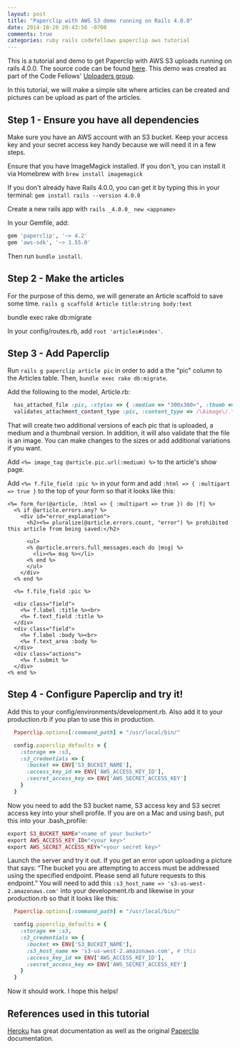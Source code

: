 ```yaml
---
layout: post
title: "Paperclip with AWS S3 demo running on Rails 4.0.0"
date: 2014-10-26 20:43:56 -0700
comments: true
categories: ruby rails codefellows paperclip aws tutorial
---
```


This is a tutorial and demo to get Paperclip with AWS S3 uploads running on rails 4.0.0. The source code can be found [here](https://github.com/philipqnguyen/paperclip-example). This demo was created as part of the Code Fellows' [Uploaders group](https://github.com/uploaders).

In this tutorial, we will make a simple site where articles can be created and pictures can be upload as part of the articles. <!-- more -->

## Step 1 - Ensure you have all dependencies

Make sure you have an AWS account with an S3 bucket. Keep your access key and your secret access key handy because we will need it in a few steps.

Ensure that you have ImageMagick installed. If you don't, you can install it via Homebrew with `brew install imagemagick`

If you don't already have Rails 4.0.0, you can get it by typing this in your terminal: `gem install rails --version 4.0.0`

Create a new rails app with `rails _4.0.0_ new <appname>`

In your Gemfile, add:
``` ruby
gem 'paperclip', '~> 4.2'
gem 'aws-sdk', '~> 1.55.0'
```
Then run `bundle install`.

## Step 2 - Make the articles

For the purpose of this demo, we will generate an Article scaffold to save some time. `rails g scaffold Article title:string body:text`

bundle exec rake db:migrate

In your config/routes.rb, add `root 'articles#index'`.

## Step 3 - Add Paperclip

Run `rails g paperclip article pic` in order to add a the "pic" column to the Articles table. Then, `bundle exec rake db:migrate`.

Add the following to the model, Article.rb:
``` ruby
  has_attached_file :pic, :styles => { :medium => "300x300>", :thumb => "100x100>" }, :default_url => "/images/:style/missing.png"
  validates_attachment_content_type :pic, :content_type => /\Aimage\/.*\Z/
```
That will create two additional versions of each pic that is uploaded, a medium and a thumbnail version. In addition, it will also validate that the file is an image. You can make changes to the sizes or add additional variations if you want.

Add `<%= image_tag @article.pic.url(:medium) %>` to the article's show page.

Add `<%= f.file_field :pic %>` in your form and add `:html => { :multipart => true }` to the top of your form so that it looks like this:

``` erb
<%= form_for(@article, :html => { :multipart => true }) do |f| %>
  <% if @article.errors.any? %>
    <div id="error_explanation">
      <h2><%= pluralize(@article.errors.count, "error") %> prohibited this article from being saved:</h2>

      <ul>
      <% @article.errors.full_messages.each do |msg| %>
        <li><%= msg %></li>
      <% end %>
      </ul>
    </div>
  <% end %>

  <%= f.file_field :pic %>

  <div class="field">
    <%= f.label :title %><br>
    <%= f.text_field :title %>
  </div>
  <div class="field">
    <%= f.label :body %><br>
    <%= f.text_area :body %>
  </div>
  <div class="actions">
    <%= f.submit %>
  </div>
<% end %>
```
## Step 4 - Configure Paperclip and try it!

Add this to your config/environments/development.rb. Also add it to your production.rb if you plan to use this in production.
``` ruby
  Paperclip.options[:command_path] = "/usr/local/bin/"

  config.paperclip_defaults = {
    :storage => :s3,
    :s3_credentials => {
      :bucket => ENV['S3_BUCKET_NAME'],
      :access_key_id => ENV['AWS_ACCESS_KEY_ID'],
      :secret_access_key => ENV['AWS_SECRET_ACCESS_KEY']
    }
  }
```
Now you need to add the S3 bucket name, S3 access key and S3 secret access key into your shell profile. If you are on a Mac and using bash, put this into your .bash_profile:

``` ruby
export S3_BUCKET_NAME="<name of your bucket>"
export AWS_ACCESS_KEY_ID="<your key>"
export AWS_SECRET_ACCESS_KEY="<your secret key>"
```

Launch the server and try it out. If you get an error upon uploading a picture that says: “The bucket you are attempting to access must be addressed using the specified endpoint. Please send all future requests to this endpoint.” You will need to add this `:s3_host_name => 's3-us-west-2.amazonaws.com'` into your development.rb and likewise in your production.rb so that it looks like this:

``` ruby
  Paperclip.options[:command_path] = "/usr/local/bin/"

  config.paperclip_defaults = {
    :storage => :s3,
    :s3_credentials => {
      :bucket => ENV['S3_BUCKET_NAME'],
      :s3_host_name => 's3-us-west-2.amazonaws.com', # this
      :access_key_id => ENV['AWS_ACCESS_KEY_ID'],
      :secret_access_key => ENV['AWS_SECRET_ACCESS_KEY']
    }
  }
```

Now it should work. I hope this helps!

## References used in this tutorial

[Heroku](https://devcenter.heroku.com/articles/paperclip-s3) has great documentation as well as the original
[Paperclip](https://github.com/thoughtbot/paperclip) documentation.
